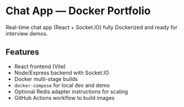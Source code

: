 # Chat App — Docker Portfolio


Real-time chat app (React + Socket.IO) fully Dockerized and ready for interview demos.


## Features
- React frontend (Vite)
- Node/Express backend with Socket.IO
- Docker multi-stage builds
- `docker-compose` for local dev and demo
- Optional Redis adapter instructions for scaling
- GitHub Actions workflow to build images